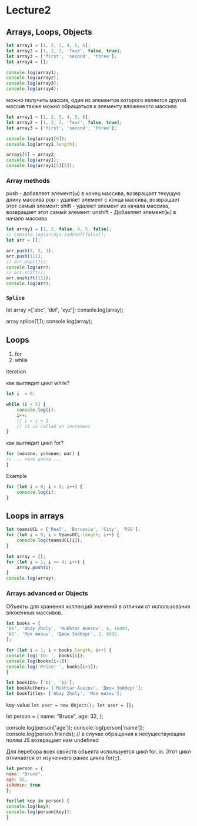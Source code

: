# Lecture2

## Arrays, Loops, Objects

```javascript
let array1 = [1, 2, 3, 4, 5, 6];
let array2 = [1, 2, 3, 'four', false, true];
let array3 = ['first', 'second', 'three'];
let array4 = [];

console.log(array1);
console.log(array2);
console.log(array3);
console.log(array4);
```

можно получить массив, один из элементов которого является другой массив
также можно обращаться к элементу вложенного массива
```javascript
let array1 = [1, 2, 3, 4, 5, 6];
let array2 = [1, 2, 3, 'four', false, true];
let array3 = ['first', 'second', 'three'];

console.log(array1[0]);
console.log(array1.length);

array1[5] = array2;
console.log(array1);
console.log(array1[5][5]);
```

### Array methods
push - добавляет элемент(ы) в конец массива, возвращает текущую длину массива
pop - удаляет элемент с конца массива, возвращает этот самый элемент:
shift - удаляет элемент из начала массива, возвращает этот самый элемент:
unshift - Добавляет элемент(ы) в начало массива
```javascript
let array1 = [1, 2, false, 4, 5, false];
// console.log(array1.indexOf(false));
let arr = [];

arr.push(1, 2, 3);
arr.push(111);
// arr.pop(111);
console.log(arr);
// arr.shift();
arr.unshift(111);
console.log(arr);
```
### `Splice`
let array =['abc', 'def', 'xyz'];
console.log(array);

array.splice(1,1);
console.log(array);

## Loops

1. for
2. while

iteration

как выглядит цикл while?
```javascript
let i  = 0;

while (i < 5) {
    console.log(i);
    i++;
    // i = i + 1
    // it is called an increment
}
```

как выглядит цикл for?

```javascript
for (начало; условие; шаг) {
// ... тело цикла ...
}
```
Example
```javascript
for (let i = 0; i < 5; i++) {
    console.log(i);
}
```

## Loops in arrays

```javascript
let teamsUCL = ['Real', 'Borussia', 'City', 'PSG'];
for (let i = 0; i < teamsUCL.length; i++) {
    console.log(teamsUCL[i]);
}
```


```javascript
let array = [];
for (let i = 1; i <= 4; i++) {
    array.push(i);
}
console.log(array);
```

### Arrays advanced or Objects

Объекты для хранения коллекций значений в отличии от использования вложенных массивов.
```javascript
let books = [
'b1', 'Abay Zholy', 'Mukhtar Auezov', 4, 16893,
'b2', 'Моя жизнь', 'Джон Зойберг', 2, 8992,
];

for (let i = 1; i < books.length; i++) {
console.log('ID: ', books[i]);
console.log(books[i+1]);
console.log('Price: ', books[i+3]);
}

let bookIDs= ['b1', 'b2'];
let bookAuthors= ['Mukhtar Auezov', 'Джон Зойберг'];
let bookTitles= ['Abay Zholy', 'Моя жизнь'];
```

key-value
`
let user = new Object();
let user = {};
`

let person = {
name: "Bruce",
age: 32,
};

console.log(person['age']);
console.log(person['name']);
console.log(person.friends);
// в случае обращения к несуществующим полям JS возвращает нам undefined

Для перебора всех свойств объекта используется цикл for..in. Этот цикл отличается от изученного ранее цикла for(;;).
```javascript
let person = {
name: "Bruce",
age: 32,
isAdmin: true
};

for(let key in person) {
console.log(key);
console.log(person[key]);
}
```